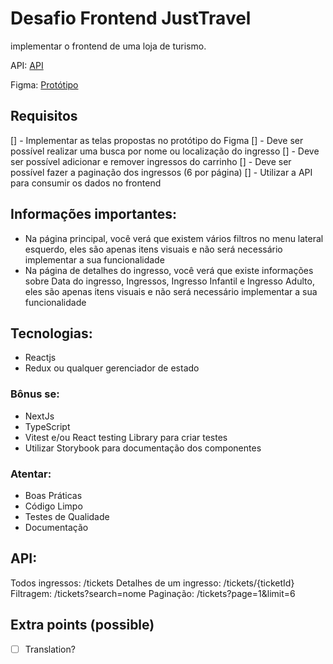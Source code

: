 # Desafio Frontend JustTravel
implementar o frontend de uma loja de turismo.

API: [API](https://65b98494b71048505a8aea91.mockapi.io/api/v1/tickets)

Figma: [Protótipo](https://www.figma.com/file/BoztHDtjdxXbH1gMbij0Tf/Desafio-Just-Travel---Full-Stack?type=design&node-id=0-1&mode=design)

## Requisitos
[] - Implementar as telas propostas no protótipo do Figma
[] - Deve ser possível realizar uma busca por nome ou localização do ingresso
[] - Deve ser possível adicionar e remover ingressos do carrinho
[] - Deve ser possível fazer a paginação dos ingressos (6 por página)
[] - Utilizar a API para consumir os dados no frontend

## Informações importantes:
- Na página principal, você verá que existem vários filtros no menu lateral esquerdo, eles são apenas itens visuais e não será necessário implementar a sua funcionalidade
- Na página de detalhes do ingresso, você verá que existe informações sobre Data do ingresso, Ingressos, Ingresso Infantil e Ingresso Adulto, eles são apenas itens visuais e não será necessário implementar a sua funcionalidade

## Tecnologias:
- Reactjs
- Redux ou qualquer gerenciador de estado

### Bônus se:
- NextJs
- TypeScript
- Vitest e/ou React testing Library para criar testes
- Utilizar Storybook para documentação dos componentes

### Atentar: 
- Boas Práticas
- Código Limpo
- Testes de Qualidade
- Documentação

## API:
Todos ingressos: /tickets
Detalhes de um ingresso: /tickets/{ticketId}
Filtragem: /tickets?search=nome
Paginação: /tickets?page=1&limit=6

## Extra points (possible)
- [ ] Translation?
